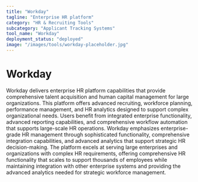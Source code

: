 ```yaml
---
title: "Workday"
tagline: "Enterprise HR platform"
category: "HR & Recruiting Tools"
subcategory: "Applicant Tracking Systems"
tool_name: "Workday"
deployment_status: "deployed"
image: "/images/tools/workday-placeholder.jpg"
---
```


# Workday

Workday delivers enterprise HR platform capabilities that provide comprehensive talent acquisition and human capital management for large organizations. This platform offers advanced recruiting, workforce planning, performance management, and HR analytics designed to support complex organizational needs. Users benefit from integrated enterprise functionality, advanced reporting capabilities, and comprehensive workflow automation that supports large-scale HR operations. Workday emphasizes enterprise-grade HR management through sophisticated functionality, comprehensive integration capabilities, and advanced analytics that support strategic HR decision-making. The platform excels at serving large enterprises and organizations with complex HR requirements, offering comprehensive HR functionality that scales to support thousands of employees while maintaining integration with other enterprise systems and providing the advanced analytics needed for strategic workforce management.
